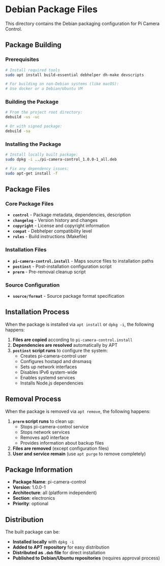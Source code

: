 # Debian Package Files

This directory contains the Debian packaging configuration for Pi Camera Control.

## Package Building

### Prerequisites
```bash
# Install required tools
sudo apt install build-essential debhelper dh-make devscripts

# For building on non-Debian systems (like macOS):
# Use docker or a Debian/Ubuntu VM
```

### Building the Package
```bash
# From the project root directory:
debuild -us -uc

# Or with signed package:
debuild -sa
```

### Installing the Package
```bash
# Install locally built package:
sudo dpkg -i ../pi-camera-control_1.0.0-1_all.deb

# Fix any dependency issues:
sudo apt-get install -f
```

## Package Files

### Core Package Files
- **`control`** - Package metadata, dependencies, description
- **`changelog`** - Version history and changes
- **`copyright`** - License and copyright information
- **`compat`** - Debhelper compatibility level
- **`rules`** - Build instructions (Makefile)

### Installation Files
- **`pi-camera-control.install`** - Maps source files to installation paths
- **`postinst`** - Post-installation configuration script
- **`prerm`** - Pre-removal cleanup script

### Source Configuration
- **`source/format`** - Source package format specification

## Installation Process

When the package is installed via `apt install` or `dpkg -i`, the following happens:

1. **Files are copied** according to `pi-camera-control.install`
2. **Dependencies are resolved** automatically by APT
3. **`postinst` script runs** to configure the system:
   - Creates pi-camera-control user
   - Configures hostapd and dnsmasq
   - Sets up network interfaces
   - Disables IPv6 system-wide
   - Enables systemd services
   - Installs Node.js dependencies

## Removal Process

When the package is removed via `apt remove`, the following happens:

1. **`prerm` script runs** to clean up:
   - Stops pi-camera-control service
   - Stops network services
   - Removes ap0 interface
   - Provides information about backup files
2. **Files are removed** (except configuration files)
3. **User and service remain** (use `apt purge` to remove completely)

## Package Information

- **Package Name**: pi-camera-control
- **Version**: 1.0.0-1
- **Architecture**: all (platform independent)
- **Section**: electronics
- **Priority**: optional

## Distribution

The built package can be:
- **Installed locally** with `dpkg -i`
- **Added to APT repository** for easy distribution
- **Distributed as `.deb` file** for direct installation
- **Published to Debian/Ubuntu repositories** (requires approval process)